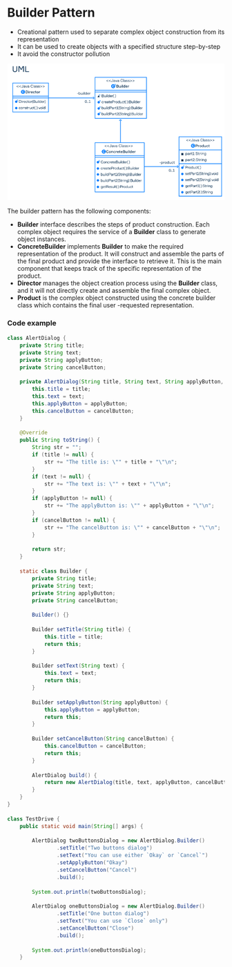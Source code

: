 # Builder Pattern

- Creational pattern used to separate complex object construction from its representation
- It can be used to create objects with a specified structure step-by-step
- It avoid the constructor pollution

![builder-uml.png](assets/builder-uml.png)

The builder pattern has the following components:

- **Builder** interface describes the steps of product construction. Each complex object requires the service of a 
**Builder** class to generate object instances.
- **ConcreteBuilder** implements **Builder** to make the required representation of the product. It will construct and
 assemble the parts of the final product and provide the interface to retrieve it. This is the main component that keeps track of the specific representation of the product.
- **Director** manages the object creation process using the **Builder** class, and it will not directly create and
 assemble the final complex object.
- **Product** is the complex object constructed using the concrete builder class which contains the final user
-requested representation.

### Code example

```java
class AlertDialog {
    private String title;
    private String text;
    private String applyButton;
    private String cancelButton;

    private AlertDialog(String title, String text, String applyButton, String cancelButton) {
        this.title = title;
        this.text = text;
        this.applyButton = applyButton;
        this.cancelButton = cancelButton;
    }

    @Override
    public String toString() {
        String str = "";
        if (title != null) {
            str += "The title is: \"" + title + "\"\n";
        }
        if (text != null) {
            str += "The text is: \"" + text + "\"\n";
        }
        if (applyButton != null) {
            str += "The applyButton is: \"" + applyButton + "\"\n";
        }
        if (cancelButton != null) {
            str += "The cancelButton is: \"" + cancelButton + "\"\n";
        }

        return str;
    }

    static class Builder {
        private String title;
        private String text;
        private String applyButton;
        private String cancelButton;

        Builder() {}

        Builder setTitle(String title) {
            this.title = title;
            return this;
        }

        Builder setText(String text) {
            this.text = text;
            return this;
        }

        Builder setApplyButton(String applyButton) {
            this.applyButton = applyButton;
            return this;
        }

        Builder setCancelButton(String cancelButton) {
            this.cancelButton = cancelButton;
            return this;
        }

        AlertDialog build() {
            return new AlertDialog(title, text, applyButton, cancelButton);
        }
    }
}

class TestDrive {
    public static void main(String[] args) {

        AlertDialog twoButtonsDialog = new AlertDialog.Builder()
                .setTitle("Two buttons dialog")
                .setText("You can use either `Okay` or `Cancel`")
                .setApplyButton("Okay")
                .setCancelButton("Cancel")
                .build();

        System.out.println(twoButtonsDialog);

        AlertDialog oneButtonsDialog = new AlertDialog.Builder()
                .setTitle("One button dialog")
                .setText("You can use `Close` only")
                .setCancelButton("Close")
                .build();

        System.out.println(oneButtonsDialog);
    }
```